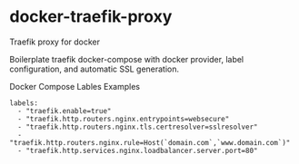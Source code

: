 # docker-traefik-proxy
Traefik proxy for docker

Boilerplate traefik docker-compose with docker provider, label configuration, and automatic SSL generation.

Docker Compose Lables Examples

    labels:
      - "traefik.enable=true"
      - "traefik.http.routers.nginx.entrypoints=websecure"
      - "traefik.http.routers.nginx.tls.certresolver=sslresolver"
      - "traefik.http.routers.nginx.rule=Host(`domain.com`,`www.domain.com`)"
      - "traefik.http.services.nginx.loadbalancer.server.port=80"
